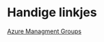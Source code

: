 # Handige linkjes  
[Azure Managment Groups ](https://learn.microsoft.com/en-us/azure/governance/management-groups/overview)  
[]()  
[]()  
[]()  